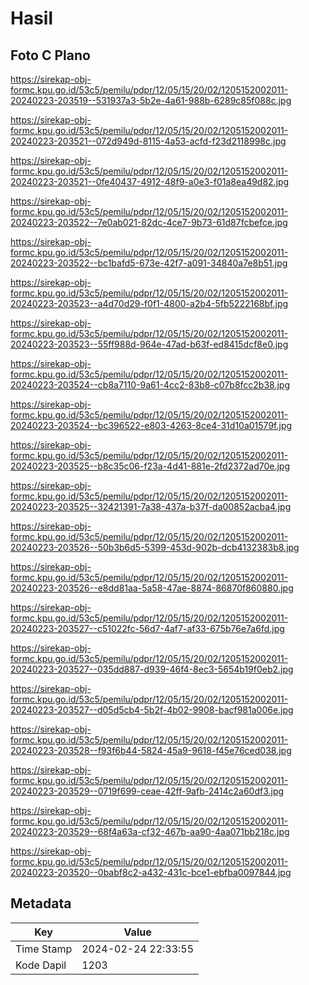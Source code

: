 # Hasil

## Foto C Plano

https://sirekap-obj-formc.kpu.go.id/53c5/pemilu/pdpr/12/05/15/20/02/1205152002011-20240223-203519--531937a3-5b2e-4a61-988b-6289c85f088c.jpg

https://sirekap-obj-formc.kpu.go.id/53c5/pemilu/pdpr/12/05/15/20/02/1205152002011-20240223-203521--072d949d-8115-4a53-acfd-f23d2118998c.jpg

https://sirekap-obj-formc.kpu.go.id/53c5/pemilu/pdpr/12/05/15/20/02/1205152002011-20240223-203521--0fe40437-4912-48f9-a0e3-f01a8ea49d82.jpg

https://sirekap-obj-formc.kpu.go.id/53c5/pemilu/pdpr/12/05/15/20/02/1205152002011-20240223-203522--7e0ab021-82dc-4ce7-9b73-61d87fcbefce.jpg

https://sirekap-obj-formc.kpu.go.id/53c5/pemilu/pdpr/12/05/15/20/02/1205152002011-20240223-203522--bc1bafd5-673e-42f7-a091-34840a7e8b51.jpg

https://sirekap-obj-formc.kpu.go.id/53c5/pemilu/pdpr/12/05/15/20/02/1205152002011-20240223-203523--a4d70d29-f0f1-4800-a2b4-5fb5222168bf.jpg

https://sirekap-obj-formc.kpu.go.id/53c5/pemilu/pdpr/12/05/15/20/02/1205152002011-20240223-203523--55ff988d-964e-47ad-b63f-ed8415dcf8e0.jpg

https://sirekap-obj-formc.kpu.go.id/53c5/pemilu/pdpr/12/05/15/20/02/1205152002011-20240223-203524--cb8a7110-9a61-4cc2-83b8-c07b8fcc2b38.jpg

https://sirekap-obj-formc.kpu.go.id/53c5/pemilu/pdpr/12/05/15/20/02/1205152002011-20240223-203524--bc396522-e803-4263-8ce4-31d10a01579f.jpg

https://sirekap-obj-formc.kpu.go.id/53c5/pemilu/pdpr/12/05/15/20/02/1205152002011-20240223-203525--b8c35c06-f23a-4d41-881e-2fd2372ad70e.jpg

https://sirekap-obj-formc.kpu.go.id/53c5/pemilu/pdpr/12/05/15/20/02/1205152002011-20240223-203525--32421391-7a38-437a-b37f-da00852acba4.jpg

https://sirekap-obj-formc.kpu.go.id/53c5/pemilu/pdpr/12/05/15/20/02/1205152002011-20240223-203526--50b3b6d5-5399-453d-902b-dcb4132383b8.jpg

https://sirekap-obj-formc.kpu.go.id/53c5/pemilu/pdpr/12/05/15/20/02/1205152002011-20240223-203526--e8dd81aa-5a58-47ae-8874-86870f860880.jpg

https://sirekap-obj-formc.kpu.go.id/53c5/pemilu/pdpr/12/05/15/20/02/1205152002011-20240223-203527--c51022fc-56d7-4af7-af33-675b76e7a6fd.jpg

https://sirekap-obj-formc.kpu.go.id/53c5/pemilu/pdpr/12/05/15/20/02/1205152002011-20240223-203527--035dd887-d939-46f4-8ec3-5654b19f0eb2.jpg

https://sirekap-obj-formc.kpu.go.id/53c5/pemilu/pdpr/12/05/15/20/02/1205152002011-20240223-203527--d05d5cb4-5b2f-4b02-9908-bacf981a006e.jpg

https://sirekap-obj-formc.kpu.go.id/53c5/pemilu/pdpr/12/05/15/20/02/1205152002011-20240223-203528--f93f6b44-5824-45a9-9618-f45e76ced038.jpg

https://sirekap-obj-formc.kpu.go.id/53c5/pemilu/pdpr/12/05/15/20/02/1205152002011-20240223-203529--0719f699-ceae-42ff-9afb-2414c2a60df3.jpg

https://sirekap-obj-formc.kpu.go.id/53c5/pemilu/pdpr/12/05/15/20/02/1205152002011-20240223-203529--68f4a63a-cf32-467b-aa90-4aa071bb218c.jpg

https://sirekap-obj-formc.kpu.go.id/53c5/pemilu/pdpr/12/05/15/20/02/1205152002011-20240223-203520--0babf8c2-a432-431c-bce1-ebfba0097844.jpg


## Metadata

| Key        | Value               |
| ---------- | ------------------- |
| Time Stamp | 2024-02-24 22:33:55 |
| Kode Dapil | 1203                |



